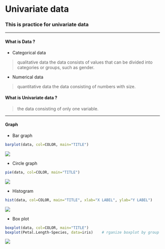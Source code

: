 # Univariate data
### This is practice for univariate data
***
#### What is Data ?
* Categorical data
> qualitative data
the data consists of values that can be divided into categories or groups, such as gender.
* Numerical data
> quantitative data
the data consisting of numbers with size.
#### What is Univariate data ?
> the data consisting of only one variable.
***
#### Graph
* Bar graph
```r
barplot(data, col=COLOR, main="TITLE")
```
<img src="https://user-images.githubusercontent.com/46131688/72046926-bbac4c80-32fc-11ea-9b4b-ed00b3aae349.png">

* Circle graph
```r
pie(data, col=COLOR, main="TITLE")
```
<img src="https://user-images.githubusercontent.com/46131688/72046970-d41c6700-32fc-11ea-8e07-9cad4bd7a7eb.png">

* Histogram
```r
hist(data, col=COLOR, main="TITLE", xlab="X LABEL", ylab="Y LABEL")
```
<img src="https://user-images.githubusercontent.com/46131688/72047055-0928b980-32fd-11ea-80b0-2dd12cf58c51.png">

* Box plot
```r
boxplot(data, col=COLOR, main="TITLE")
boxplot(Petal.Length~Species, data=iris)    # rganize boxplot by group
```
<img src="https://user-images.githubusercontent.com/46131688/72047124-29f10f00-32fd-11ea-88cb-fc1758e59e8e.png">

